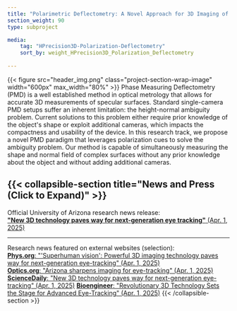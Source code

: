```yaml
---
title: "Polarimetric Deflectometry: A Novel Approach for 3D Imaging of Specular Surfaces"
section_weight: 90
type: subproject

media:
    tag: "HPrecision3D-Polarization-Deflectometry"
    sort_by: weight_HPrecision3D_Polarization_Deflectometry
    
---
```

{{< figure src="header_img.png" class="project-section-wrap-image" width="600px" max_width="80%" >}}
Phase Measuring Deflectometry (PMD) is a well established method in optical metrology that allows for accurate 3D measurements of specular surfaces. Standard single-camera PMD setups suffer an inherent limitation: the height-normal ambiguity problem. Current solutions to this problem either require prior knowledge of the object's shape or exploit additional cameras, which impacts the compactness and usability of the device. In this research track, we propose a novel PMD paradigm that leverages polarization cues to solve the ambiguity problem. Our method is capable of simultaneously measuring the shape and normal field of complex surfaces without any prior knowledge about the object and without adding additional cameras. 

{{< collapsible-section title="News and Press (Click to Expand)" >}}
--------  
Official University of Arizona research news release:   
[**"New 3D technology paves way for next-generation eye tracking"**  (Apr. 1, 2025)](https://news.arizona.edu/news/new-3d-technology-paves-way-next-generation-eye-tracking)


--------  
Research news featured on external websites (selection):  
[**Phys.org**: "'Superhuman vision': Powerful 3D imaging technology paves way for next-generation eye-tracking" (Apr. 1, 2025)](https://phys.org/news/2025-03-superhuman-vision-powerful-3d-imaging.html)  
[**Optics.org**: "Arizona sharpens imaging for eye-tracking" (Apr. 1, 2025)](https://optics.org/news/16/4/5)  
[**ScienceDaily**: "New 3D technology paves way for next-generation eye-tracking" (Apr. 1, 2025)](https://www.sciencedaily.com/releases/2025/04/250401131530.htm)
[**Bioengineer**: "Revolutionary 3D Technology Sets the Stage for Advanced Eye-Tracking" (Apr. 1, 2025)](https://bioengineer.org/revolutionary-3d-technology-sets-the-stage-for-advanced-eye-tracking-innovations/)
{{< /collapsible-section >}}  